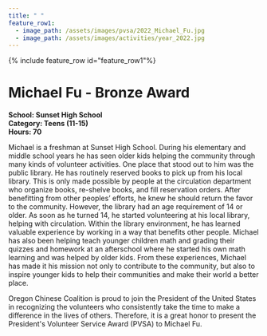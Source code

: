 ```yaml
---
title: " "
feature_row1:
  - image_path: /assets/images/pvsa/2022_Michael_Fu.jpg
  - image_path: /assets/images/activities/year_2022.jpg
---
```


{% include feature_row id="feature_row1"%}

# Michael Fu - Bronze Award

**School: Sunset High School**  
**Category: Teens (11-15)**  
**Hours: 70**  

Michael is a freshman at Sunset High School. During his elementary and middle school years he has seen older kids helping the community through many kinds of volunteer activities. One place that stood out to him was the public library. He has routinely reserved books to pick up from his local library. This is only made possible by people at the circulation department who organize books, re-shelve books, and fill reservation orders. After benefitting from other peoples’ efforts, he knew he should return the favor to the community. However, the library had an age requirement of 14 or older. As soon as he turned 14, he started volunteering at his local library, helping with circulation. Within the library environment, he has learned valuable experience by working in a way that benefits other people. Michael has also been helping teach younger children math and grading their quizzes and homework at an afterschool where he started his own math learning and was helped by older kids. From these experiences, Michael has made
it his mission not only to contribute to the community, but also to inspire younger kids to help their communities and make their world a better place.

Oregon Chinese Coalition is proud to join the President of the United States in recognizing the volunteers who consistently take the time to make a difference in the lives of others. Therefore, it is a great honor to present the President's Volunteer Service Award (PVSA) to Michael Fu.
